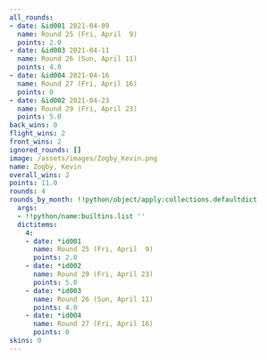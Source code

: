 ```yaml
---
all_rounds:
- date: &id001 2021-04-09
  name: Round 25 (Fri, April  9)
  points: 2.0
- date: &id003 2021-04-11
  name: Round 26 (Sun, April 11)
  points: 4.0
- date: &id004 2021-04-16
  name: Round 27 (Fri, April 16)
  points: 0
- date: &id002 2021-04-23
  name: Round 29 (Fri, April 23)
  points: 5.0
back_wins: 0
flight_wins: 2
front_wins: 2
ignored_rounds: []
image: /assets/images/Zogby_Kevin.png
name: Zogby, Kevin
overall_wins: 2
points: 11.0
rounds: 4
rounds_by_month: !!python/object/apply:collections.defaultdict
  args:
  - !!python/name:builtins.list ''
  dictitems:
    4:
    - date: *id001
      name: Round 25 (Fri, April  9)
      points: 2.0
    - date: *id002
      name: Round 29 (Fri, April 23)
      points: 5.0
    - date: *id003
      name: Round 26 (Sun, April 11)
      points: 4.0
    - date: *id004
      name: Round 27 (Fri, April 16)
      points: 0
skins: 0
---
```


